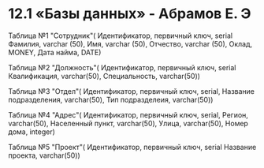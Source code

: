 # 12.1 «Базы данных» - Абрамов Е. Э

Таблица №1 "Сотрудник"(
Идентификатор, первичный ключ, serial
Фамилия, varchar (50),
Имя, varchar (50),
Отчество, varchar (50),
Оклад, MONEY,
Дата найма, DATE)

Таблица №2 "Должность"(
Идентификатор, первичный ключ, serial
Квалификация, varchar(50),
Специальность, varchar(50))

Таблица №3 "Отдел"(
Идентификатор, первичный ключ, serial,
Название подразделения, varchar(50),
Тип подразделеия, varchar(50))
   
Таблица №4 "Адрес"(
Идентификатор, первичный ключ, serial,
Регион, varchar(50),
Населенный пункт, varchar(50),
Улица, varchar(50),
Номер дома, integer)

Таблица №5 "Проект"(
Идентификатор, первичный ключ, serial
Название проекта, varchar(50))